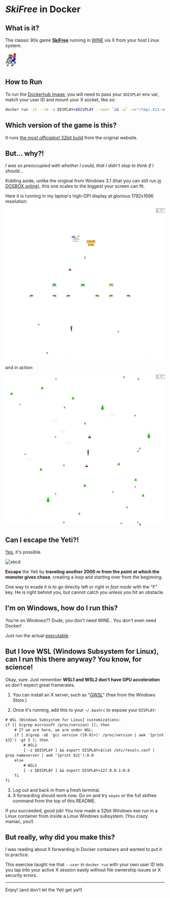 # *SkiFree* in Docker

## What is it?

The classic 90s game [**SkiFree**](https://en.wikipedia.org/wiki/SkiFree) running in [WINE](https://www.winehq.org) via X from your host Linux system.

![The Yeti that eats you.](https://github.com/darkvertex/docker-skifree/raw/master/images/skifree_yeti_gobble.gif)

## How to Run

To run the [Dockerhub image](https://hub.docker.com/r/alanf/skifree-wine), you will need to pass your `$DISPLAY` env var, match your user ID and mount your X socket, like so:

```bash
docker run -it --rm -e DISPLAY=$DISPLAY --user `id -u` -v="/tmp/.X11-unix:/tmp/.X11-unix" alanf/skifree-wine
```

## Which version of the game is this?

It runs [the _most officialest_ 32bit build](http://ski.ihoc.net/) from the original website.

## But... why?!

_I was so preoccupied with whether I could, that I didn't stop to think if I should..._

Kidding aside, unlike the original from Windows 3.1 (that you can still run [in DOSBOX online](https://classicreload.com/win3x-skifree.html)), this one scales to the biggest your screen can fit.

Here it is running in my laptop's high-DPI display at glorious 1792x1696 resolution:

![start screen](https://github.com/darkvertex/docker-skifree/raw/master/images/skifree_hd_screenshot1.png)

and in action:

![skiing](https://github.com/darkvertex/docker-skifree/raw/master/images/skifree_hd_screenshot2.png)

## Can I escape the Yeti?!

[Yes](https://youtube.com/watch?v=qf3p0WGS5mc), it's possible.

![xkcd](https://imgs.xkcd.com/comics/skifree.png)

**Escape** the Yeti by **traveling another 2000 m from the point at which the monster gives chase**, creating a loop and starting over from the beginning.

One way to evade it is to go directly left or right in _fast mode_ with the "F" key. He is right behind you, but cannot catch you unless you hit an obstacle.

## I'm on Windows, how do I run this?

You're on Windows?? Dude, you don't need WINE.. You don't even need Docker!

Just run the actual [executable](http://ski.ihoc.net/ski32.exe).

## But I love WSL (Windows Subsystem for Linux), can I run this there anyway? You know, for science!

Okay, sure. Just remember **WSL1 and WSL2 don't have GPU acceleration** so don't expect great framerates.

1. You can install an X server, such as "[GWSL](https://www.microsoft.com/en-us/p/gwsl/9nl6kd1h33v3)" (free from the Windows Store.)

2. Once it's running, add this to your `~/.bashrc` to expose your `DISPLAY`:
```shell
# WSL [Windows Subsystem for Linux] customizations:
if [[ $(grep microsoft /proc/version) ]]; then
    # If we are here, we are under WSL:
    if [ $(grep -oE 'gcc version ([0-9]+)' /proc/version | awk '{print $3}') -gt 5 ]; then
        # WSL2
        [ -z $DISPLAY ] && export DISPLAY=$(cat /etc/resolv.conf | grep nameserver | awk '{print $2}'):0.0
    else
        # WSL1
        [ -z $DISPLAY ] && export DISPLAY=127.0.0.1:0.0
    fi
fi
```
3. Log out and back in from a fresh terminal.
4. X forwarding should work now. Go on and try `xeyes` or the full skifree command from the top of this README.

If you succeeded, good job! You now made a 32bit Windows exe run in a Linux container from inside a Linux Windows subsystem. (You crazy maniac, you!)

## But really, why did you make this?

I was reading about X forwarding in Docker containers and wanted to put it to practice.

This exercise taught me that `--user` in `docker run` with your own user ID lets you tap into your active X session easily without file ownership issues or X security errors.

---

Enjoy! (and don't let the Yeti get ya!!)
